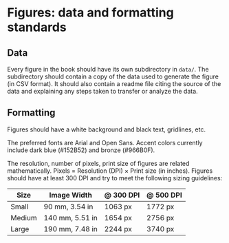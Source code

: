 # Figures: data and formatting standards

## Data

Every figure in the book should have its own subdirectory in `data/`. The subdirectory should contain a copy of the data used to generate the figure (in CSV format). It should also contain a readme file citing the source of the data and explaining any steps taken to transfer or analyze the data.

## Formatting

Figures should have a white background and black text, gridlines, etc.

The preferred fonts are Arial and Open Sans. Accent colors currently include dark blue (#152B52) and bronze (#966B0F).

The resolution, number of pixels, print size of figures are related mathematically.
Pixels = Resolution (DPI) × Print size (in inches). Figures should have at least 300 DPI and try to meet the following sizing guidelines:

| Size | Image Width | @ 300 DPI | @ 500 DPI |
| ---- | ----------- | --------- | ----------|
| Small | 90 mm, 3.54 in | 1063 px | 1772 px |
| Medium | 140 mm, 5.51 in | 1654 px | 2756 px |
| Large | 190 mm, 7.48 in | 2244 px | 3740 px |